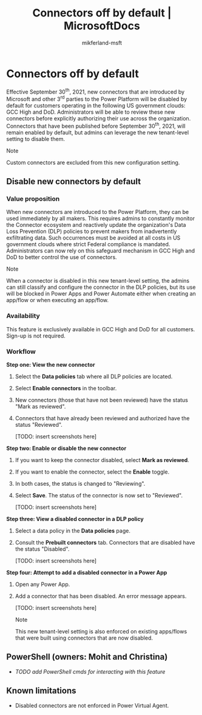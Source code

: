 ﻿---
title: "Connectors off by default | MicrosoftDocs"
description: Describes how the connectors are off by default.
ms.service: power-platform
ms.component: pa-admin
ms.topic: conceptual
ms.date: 09/15/2021
ms.subservice: admin
author: mikferland-msft
ms.author: miferlan
ms.reviewer: jimholtz
contributors:
  - mikferland-msft
ms.custom: "admin-security"
search.audienceType: 
  - admin
search.app:
  - D365CE
  - PowerApps
  - Powerplatform
  - Flow
---
# Connectors off by default

Effective September 30<sup>th</sup>, 2021, new connectors that are introduced by Microsoft and other 3<sup>rd</sup> parties to the Power Platform will be disabled by default for customers operating in the following US government clouds: GCC High and DoD. Administrators will be able to review these new connectors before explicitly authorizing their use across the organization. Connectors that have been published before September 30<sup>th</sup>, 2021, will remain enabled by default, but admins can leverage the new tenant-level setting to disable them.

> [!NOTE]
> Custom connectors are excluded from this new configuration setting.

## Disable new connectors by default

### Value proposition

When new connectors are introduced to the Power Platform, they can be used immediately by all makers. This requires admins to constantly monitor the Connector ecosystem and reactively update the organization's Data Loss Prevention (DLP) policies to prevent makers from inadvertently exfiltrating data. Such occurrences must be avoided at all costs in US government clouds where strict Federal compliance is mandated. Administrators can now rely on this safeguard mechanism in GCC High and DoD to better control the use of connectors.

> [!NOTE]
> When a connector is disabled in this new tenant-level setting, the admins can still classify and configure the connector in the DLP policies, but its use will be blocked in Power Apps and Power Automate either when creating an app/flow or when executing an app/flow.

### Availability

This feature is exclusively available in GCC High and DoD for all customers. Sign-up is not required.

### Workflow

**Step one: View the new connector**

1. Select the **Data policies** tab where all DLP policies are located.

2. Select **Enable connectors** in the toolbar.

3. New connectors (those that have not been reviewed) have the status "Mark as reviewed".

4. Connectors that have already been reviewed and authorized have the status "Reviewed".

   \[TODO: insert screenshots here\]

**Step two: Enable or disable the new connector**

1. If you want to keep the connector disabled, select **Mark as reviewed**.

2. If you want to enable the connector, select the **Enable** toggle.

3. In both cases, the status is changed to "Reviewing".

4. Select **Save**. The status of the connector is now set to "Reviewed".

   \[TODO: insert screenshots here\]

**Step three: View a disabled connector in a DLP policy**

1. Select a data policy in the **Data policies** page.

2. Consult the **Prebuilt connectors** tab. Connectors that are disabled have the status "Disabled".

   \[TODO: insert screenshots here\]

**Step four: Attempt to add a disabled connector in a Power App**

1. Open any Power App.

2. Add a connector that has been disabled. An error message appears.

   \[TODO: insert screenshots here\]

   > [!NOTE]
   > This new tenant-level setting is also enforced on existing apps/flows that were built using connectors that are now disabled.

## PowerShell (owners: Mohit and Christina)

-  *TODO add PowerShell cmds for interacting with this feature*

## Known limitations

-  Disabled connectors are not enforced in Power Virtual Agent.


